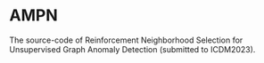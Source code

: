 # AMPN
The source-code of Reinforcement Neighborhood Selection for Unsupervised Graph Anomaly Detection (submitted to ICDM2023).
